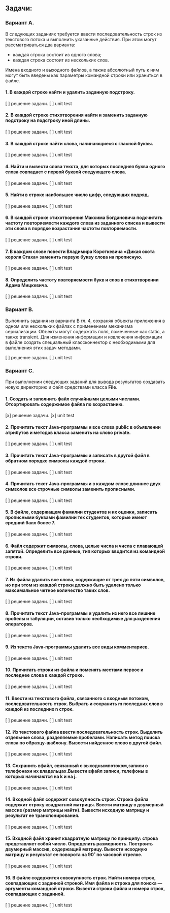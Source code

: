 ## Задачи:
### Вариант A.
В следующих заданиях требуется ввести последовательность строк из текстового потока и выполнить указанные действия. 
При этом могут рассматриваться два варианта:
- каждая строка состоит из одного слова; 
- каждая строка состоит из нескольких слов.

Имена входного и выходного файлов, а также абсолютный путь к ним могут
быть введены как параметры командной строки или храниться в файле.

#### 1. В каждой строке найти и удалить заданную подстроку.
[ ] решение задачи.
[ ] unit test
#### 2. В каждой строке стихотворения найти и заменить заданную подстроку на подстроку иной длины.
[ ] решение задачи.
[ ] unit test
#### 3. В каждой строке найти слова, начинающиеся с гласной буквы.
[ ] решение задачи.
[ ] unit test
#### 4. Найти и вывести слова текста, для которых последняя буква одного слова совпадает с первой буквой следующего слова.
[ ] решение задачи.
[ ] unit test
#### 5. Найти в строке наибольшее число цифр, следующих подряд.
[ ] решение задачи.
[ ] unit test
#### 6. В каждой строке стихотворения Максима Богдановича подсчитать частоту повторяемости каждого слова из заданного списка и вывести эти слова в порядке возрастания частоты повторяемости.
[ ] решение задачи.
[ ] unit test
#### 7. В каждом слове повести Владимира Короткевича «Дикая охота короля Стаха» заменить первую букву слова на прописную.
[ ] решение задачи.
[ ] unit test
#### 8. Определить частоту повторяемости букв и слов в стихотворении Адама Мицкевича.
[ ] решение задачи.
[ ] unit test

### Вариант B.
Выполнить задания из варианта B гл. 4, сохраняя объекты приложения в одном или нескольких файлах с применением механизма 
сериализации. Объекты могут содержать поля, помеченные как static, а также transient. Для изменения информации и 
извлечения информации в файле создать специальный классконнектор с необходимыми для выполнения этих задач методами.

[ ] решение задачи.
[ ] unit test

### Вариант C.
При выполнении следующих заданий для вывода результатов создавать новую директорию и файл средствами класса **File**.

#### 1. Создать и заполнить файл случайными целыми числами. Отсортировать содержимое файла по возрастанию.
[x] решение задачи.
[x] unit test
#### 2. Прочитать текст Java-программы и все слова public в объявлении атрибутов и методов класса заменить на слово private.
[ ] решение задачи.
[ ] unit test
#### 3. Прочитать текст Java-программы и записать в другой файл в обратном порядке символы каждой строки.
[ ] решение задачи.
[ ] unit test
#### 4. Прочитать текст Java-программы и в каждом слове длиннее двух символов все строчные символы заменить прописными.
[ ] решение задачи.
[ ] unit test
#### 5. В файле, содержащем фамилии студентов и их оценки, записать прописными буквами фамилии тех студентов, которые имеют средний балл более 7.
[ ] решение задачи.
[ ] unit test
#### 6. Файл содержит символы, слова, целые числа и числа с плавающей запятой. Определить все данные, тип которых вводится из командной строки.
[ ] решение задачи.
[ ] unit test
#### 7. Из файла удалить все слова, содержащие от трех до пяти символов, но при этом из каждой строки должно быть удалено только максимальное четное количество таких слов.
[ ] решение задачи.
[ ] unit test
#### 8. Прочитать текст Java-программы и удалить из него все лишние пробелы и табуляции, оставив только необходимые для разделения операторов.
[ ] решение задачи.
[ ] unit test
#### 9. Из текста Java-программы удалить все виды комментариев.
[ ] решение задачи.
[ ] unit test
#### 10. Прочитать строки из файла и поменять местами первое и последнее слова в каждой строке.
[ ] решение задачи.
[ ] unit test
#### 11. Ввести из текстового файла, связанного с входным потоком, последовательность строк. Выбрать и сохранить m последних слов в каждой из последних n строк.
[ ] решение задачи.
[ ] unit test
#### 12. Из текстового файла ввести последовательность строк. Выделить отдельные слова, разделяемые пробелами. Написать метод поиска слова по образцу-шаблону. Вывести найденное слово в другой файл.
[ ] решение задачи.
[ ] unit test
#### 13. Сохранить вфайл, связанный с выходнымпотоком,записи о телефонахи их владельцах.Вывести вфайл записи, телефоны в которых начинаются на k и на j.
[ ] решение задачи.
[ ] unit test
#### 14. Входной файл содержит совокупность строк. Строка файла содержит строку квадратной матрицы. Ввести матрицу в двумерный массив (размер матрицы найти). Вывести исходную матрицу и результат ее транспонирования.
[ ] решение задачи.
[ ] unit test
#### 15. Входной файл хранит квадратную матрицу по принципу: строка представляет собой число. Определить размерность. Построить двумерный массив, содержащий матрицу. Вывести исходную матрицу и результат ее поворота на 90˚ по часовой стрелке.
[ ] решение задачи.
[ ] unit test
#### 16. В файле содержится совокупность строк. Найти номера строк, совпадающих с заданной строкой. Имя файла и строка для поиска — аргументы командной строки. Вывести строки файла и номера строк, совпадающих с заданной.
[ ] решение задачи.
[ ] unit test